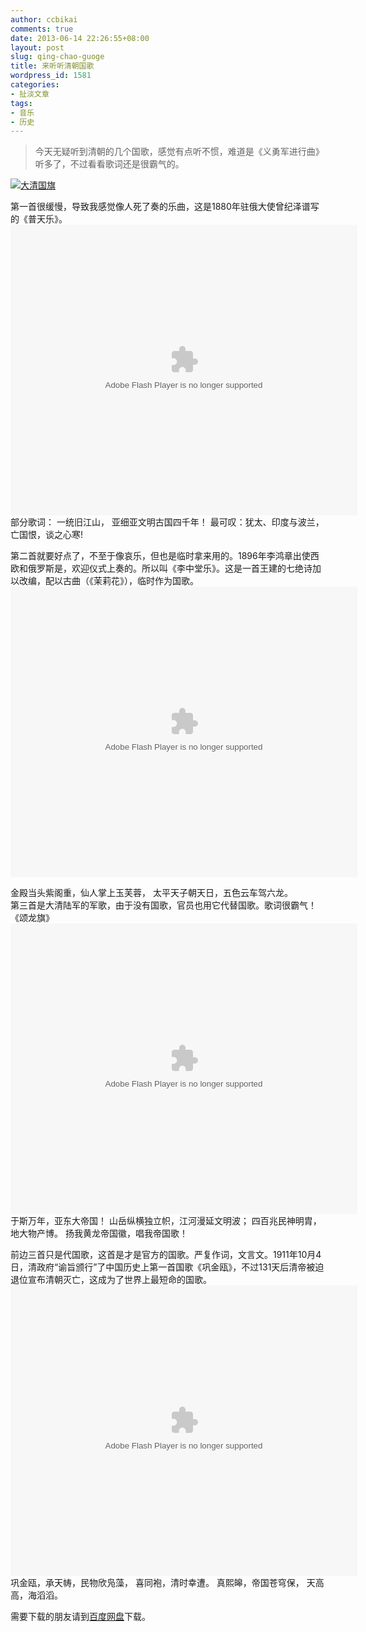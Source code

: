 ```yaml
---
author: ccbikai
comments: true
date: 2013-06-14 22:26:55+08:00
layout: post
slug: qing-chao-guoge
title: 来听听清朝国歌
wordpress_id: 1581
categories:
- 扯淡文章
tags:
- 音乐
- 历史
---
```

>今天无疑听到清朝的几个国歌，感觉有点听不惯，难道是《义勇军进行曲》听多了，不过看看歌词还是很霸气的。   

[![大清国旗](http://ww3.sinaimg.cn/large/4eda25f5jw1e5o1cerl4lj208c05rq33.jpg)](http://ww3.sinaimg.cn/large/4eda25f5jw1e5o1cerl4lj208c05rq33.jpg) <!-- more -->   

第一首很缓慢，导致我感觉像人死了奏的乐曲，这是1880年驻俄大使曾纪泽谱写的《普天乐》。   
<object width=555 height=465><param name="movie" value="http://share.vrs.sohu.com/my/v.swf&topBar=1&id=57062319&xuid=u122140488&autoplay=false"></param><param name="allowFullScreen" value="true"></param><param name="allowscriptaccess" value="always"></param><param name="wmode" value="Transparent"></param><embed width=555 height=465 wmode="Transparent" allowfullscreen="true" allowscriptaccess="always" quality="high" src="http://share.vrs.sohu.com/my/v.swf&topBar=1&id=57062319&xuid=u122140488&autoplay=false" type="application/x-shockwave-flash"/></embed></object>
部分歌词：
一统旧江山，
亚细亚文明古国四千年！
最可叹：犹太、印度与波兰，
亡国恨，谈之心寒!   

第二首就要好点了，不至于像哀乐，但也是临时拿来用的。1896年李鸿章出使西欧和俄罗斯是，欢迎仪式上奏的。所以叫《李中堂乐》。这是一首王建的七绝诗加以改编，配以古曲（《茉莉花》），临时作为国歌。   
<object width=555 height=465><param name="movie" value="http://share.vrs.sohu.com/my/v.swf&topBar=1&id=57062336&xuid=u122140488&autoplay=false"></param><param name="allowFullScreen" value="true"></param><param name="allowscriptaccess" value="always"></param><param name="wmode" value="Transparent"></param><embed width=555 height=465 wmode="Transparent" allowfullscreen="true" allowscriptaccess="always" quality="high" src="http://share.vrs.sohu.com/my/v.swf&topBar=1&id=57062336&xuid=u122140488&autoplay=false" type="application/x-shockwave-flash"/></embed></object>

金殿当头紫阁重，仙人掌上玉芙蓉，
太平天子朝天日，五色云车驾六龙。   
第三首是大清陆军的军歌，由于没有国歌，官员也用它代替国歌。歌词很霸气！《颂龙旗》   
<object width=555 height=465><param name="movie" value="http://share.vrs.sohu.com/my/v.swf&topBar=1&id=57062337&xuid=u122140488&autoplay=false"></param><param name="allowFullScreen" value="true"></param><param name="allowscriptaccess" value="always"></param><param name="wmode" value="Transparent"></param><embed width=555 height=465 wmode="Transparent" allowfullscreen="true" allowscriptaccess="always" quality="high" src="http://share.vrs.sohu.com/my/v.swf&topBar=1&id=57062337&xuid=u122140488&autoplay=false" type="application/x-shockwave-flash"/></embed></object>  
于斯万年，亚东大帝国！
山岳纵横独立帜，江河漫延文明波；
四百兆民神明胄，地大物产博。
扬我黄龙帝国徽，唱我帝国歌！   

前边三首只是代国歌，这首是才是官方的国歌。严复作词，文言文。1911年10月4日，清政府“谕旨颁行”了中国历史上第一首国歌《巩金瓯》，不过131天后清帝被迫退位宣布清朝灭亡，这成为了世界上最短命的国歌。   
<object width=555 height=465><param name="movie" value="http://share.vrs.sohu.com/my/v.swf&topBar=1&id=57062339&xuid=u122140488&autoplay=false"></param><param name="allowFullScreen" value="true"></param><param name="allowscriptaccess" value="always"></param><param name="wmode" value="Transparent"></param><embed width=555 height=465 wmode="Transparent" allowfullscreen="true" allowscriptaccess="always" quality="high" src="http://share.vrs.sohu.com/my/v.swf&topBar=1&id=57062339&xuid=u122140488&autoplay=false" type="application/x-shockwave-flash"/></embed></object>
巩金瓯，承天帱，民物欣凫藻，
喜同袍，清时幸遭。
真熙皞，帝国苍穹保，
天高高，海滔滔。   

需要下载的朋友请到[百度网盘](http://pan.baidu.com/share/link?shareid=830244508&uk=2617666054)下载。
